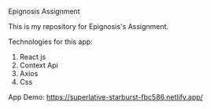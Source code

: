 Epignosis Assignment

This is my repository for Epignosis's Assignment.

Technologies for this app:

1. React js
2. Context Api
3. Axios
4. Css

App Demo: https://superlative-starburst-fbc586.netlify.app/
